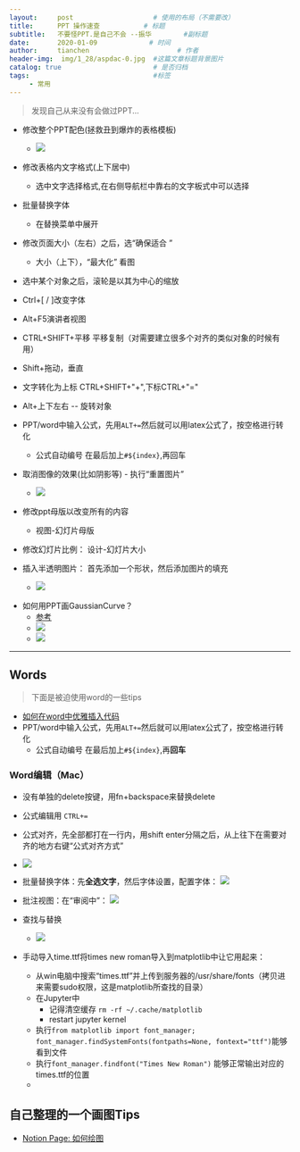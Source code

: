 ```yaml
---
layout:     post                    # 使用的布局（不需要改）
title:      PPT 操作速查           # 标题 
subtitle:   不要怪PPT.是自己不会 --振华        #副标题
date:       2020-01-09             # 时间
author:     tianchen                      # 作者
header-img:  img/1_28/aspdac-0.jpg  #这篇文章标题背景图片  
catalog: true                       # 是否归档
tags:                               #标签
     - 常用
---
```


> 发现自己从来没有会做过PPT...

* 修改整个PPT配色(拯救丑到爆炸的表格模板)
	* ![](https://github.com/A-suozhang/MyPicBed/raw/master/img/20200109114658.png)
* 修改表格内文字格式(上下居中)
	* 选中文字选择格式,在右侧导航栏中靠右的文字板式中可以选择
* 批量替换字体
	* 在替换菜单中展开
* 修改页面大小（左右）之后，选“确保适合	”
  * 大小（上下），“最大化” 看图
* 选中某个对象之后，滚轮是以其为中心的缩放
* Ctrl+[ / ]改变字体
* Alt+F5演讲者视图
* CTRL+SHIFT+平移 平移复制（对需要建立很多个对齐的类似对象的时候有用）
* Shift+拖动，垂直
* 文字转化为上标 CTRL+SHIFT+"+",下标CTRL+"="
* Alt+上下左右 -- 旋转对象
* PPT/word中输入公式，先用```ALT+=```然后就可以用latex公式了，按空格进行转化
	* 公式自动编号 在最后加上```#${index}```,再回车
* 取消图像的效果(比如阴影等) - 执行“重置图片”
	* ![](https://github.com/A-suozhang/MyPicBed/raw/master//img/20200525224754.png)
* 修改ppt母版以改变所有的内容
	* 视图-幻灯片母版 
* 修改幻灯片比例： 设计-幻灯片大小

* 插入半透明图片： 首先添加一个形状，然后添加图片的填充
	- ![](https://github.com/A-suozhang/MyPicBed/raw/master//img/20211115122517.png)

- 如何用PPT画GaussianCurve？
	- [参考](https://www.youtube.com/watch?v=dysqb2vEkh0)
	- ![](https://github.com/A-suozhang/MyPicBed/raw/master/img/20221009151512.png)
	- ![](https://github.com/A-suozhang/MyPicBed/raw/master/img/20221009151628.png)

---

## Words

> 下面是被迫使用word的一些tips

* [如何在word中优雅插入代码](https://blog.csdn.net/qq_23599965/article/details/79746616)
* PPT/word中输入公式，先用```ALT+=```然后就可以用latex公式了，按空格进行转化
	* 公式自动编号 在最后加上```#${index}```,再**回车**


### Word编辑（Mac）

- 没有单独的delete按键，用fn+backspace来替换delete
- 公式编辑用 `CTRL+=`
- 公式对齐，先全部都打在一行内，用shift enter分隔之后，从上往下在需要对齐的地方右键“公式对齐方式”
- ![](https://github.com/A-suozhang/MyPicBed/raw/master/img/20220624224010.png)
- 批量替换字体：先**全选文字**，然后字体设置，配置字体： ![](https://github.com/A-suozhang/MyPicBed/raw/master/img/20220629114736.png)
- 批注视图：在“审阅中”： ![](https://github.com/A-suozhang/MyPicBed/raw/master/img/20220629114832.png)
- 查找与替换
	- ![](https://github.com/A-suozhang/MyPicBed/raw/master/img/20221110200841.png)


- 手动导入time.ttf将times new roman导入到matplotlib中让它用起来：
	- 从win电脑中搜索“times.ttf”并上传到服务器的/usr/share/fonts（拷贝进来需要sudo权限，这是matplotlib所查找的目录）
	- 在Jupyter中
		- 记得清空缓存 `rm -rf ~/.cache/matplotlib`
		- restart jupyter kernel
	- 执行`from matplotlib import font_manager; font_manager.findSystemFonts(fontpaths=None, fontext="ttf")`能够看到文件
	- 执行`font_manager.findfont("Times New Roman")` 能够正常输出对应的times.ttf的位置
	 -

## 自己整理的一个画图Tips

- [Notion Page: 如何绘图](https://cuddly-sandal-df1.notion.site/How2Plot-fb73498fd5df46f2acc7517c46c48359)

